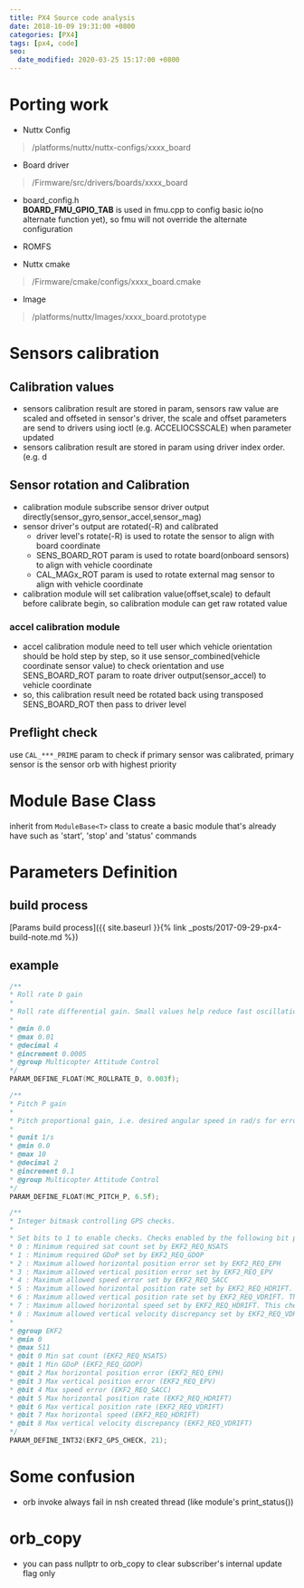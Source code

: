 ```yaml
---
title: PX4 Source code analysis
date: 2018-10-09 19:31:00 +0800
categories: [PX4]
tags: [px4, code]
seo:
  date_modified: 2020-03-25 15:17:00 +0800
---
```


# Porting work

* Nuttx Config
> /platforms/nuttx/nuttx-configs/xxxx_board

* Board driver
> /Firmware/src/drivers/boards/xxxx_board

* board_config.h  
**BOARD_FMU_GPIO_TAB** is used in fmu.cpp to config basic io(no alternate function yet), so fmu will not override the alternate configuration

* ROMFS

* Nuttx cmake
> /Firmware/cmake/configs/xxxx_board.cmake

* Image
> /platforms/nuttx/Images/xxxx_board.prototype

# Sensors calibration
## Calibration values
* sensors calibration result are stored in param, sensors raw value are scaled and offseted in sensor's driver, the scale and offset parameters are send to drivers using ioctl (e.g. ACCELIOCSSCALE) when parameter updated
* sensors calibration result are stored in param using driver index order. (e.g. d

## Sensor rotation and Calibration
* calibration module subscribe sensor driver output directly(sensor_gyro,sensor_accel,sensor_mag)
* sensor driver's output are rotated(-R) and calibrated
    * driver level's rotate(-R) is used to rotate the sensor to align with board coordinate
    * SENS_BOARD_ROT param is used to rotate board(onboard sensors) to align with vehicle coordinate
    * CAL_MAGx_ROT param is used to rotate external mag sensor to align with vehicle coordinate
* calibration module will set calibration value(offset,scale) to default before calibrate begin, so calibration module can get raw rotated value

### accel calibration module
* accel calibration module need to tell user which vehicle orientation should be hold step by step, so it use sensor_combined(vehicle coordinate sensor value) to check orientation and use SENS_BOARD_ROT param to roate driver output(sensor_accel) to vehicle coordinate
* so, this calibration result need be rotated back using transposed SENS_BOARD_ROT then pass to driver level

## Preflight check
use `CAL_***_PRIME` param to check if primary sensor was calibrated, primary sensor is the sensor orb with highest priority

# Module Base Class
inherit from ```ModuleBase<T>``` class to create a basic module that's already have such as 'start', 'stop' and 'status' commands

# Parameters Definition
## build process
[Params build process]({{ site.baseurl }}{% link _posts/2017-09-29-px4-build-note.md %})

## example
```c
/**
* Roll rate D gain
*
* Roll rate differential gain. Small values help reduce fast oscillations. If value is too big oscillations will appear again.
*
* @min 0.0
* @max 0.01
* @decimal 4
* @increment 0.0005
* @group Multicopter Attitude Control
*/
PARAM_DEFINE_FLOAT(MC_ROLLRATE_D, 0.003f);

/**
* Pitch P gain
*
* Pitch proportional gain, i.e. desired angular speed in rad/s for error 1 rad.
*
* @unit 1/s
* @min 0.0
* @max 10
* @decimal 2
* @increment 0.1
* @group Multicopter Attitude Control
*/
PARAM_DEFINE_FLOAT(MC_PITCH_P, 6.5f);

/**
* Integer bitmask controlling GPS checks.
*
* Set bits to 1 to enable checks. Checks enabled by the following bit positions
* 0 : Minimum required sat count set by EKF2_REQ_NSATS
* 1 : Minimum required GDoP set by EKF2_REQ_GDOP
* 2 : Maximum allowed horizontal position error set by EKF2_REQ_EPH
* 3 : Maximum allowed vertical position error set by EKF2_REQ_EPV
* 4 : Maximum allowed speed error set by EKF2_REQ_SACC
* 5 : Maximum allowed horizontal position rate set by EKF2_REQ_HDRIFT. This check can only be used if the vehicle is stationary during alignment.
* 6 : Maximum allowed vertical position rate set by EKF2_REQ_VDRIFT. This check can only be used if the vehicle is stationary during alignment.
* 7 : Maximum allowed horizontal speed set by EKF2_REQ_HDRIFT. This check can only be used if the vehicle is stationary during alignment.
* 8 : Maximum allowed vertical velocity discrepancy set by EKF2_REQ_VDRIFT
*
* @group EKF2
* @min 0
* @max 511
* @bit 0 Min sat count (EKF2_REQ_NSATS)
* @bit 1 Min GDoP (EKF2_REQ_GDOP)
* @bit 2 Max horizontal position error (EKF2_REQ_EPH)
* @bit 3 Max vertical position error (EKF2_REQ_EPV)
* @bit 4 Max speed error (EKF2_REQ_SACC)
* @bit 5 Max horizontal position rate (EKF2_REQ_HDRIFT)
* @bit 6 Max vertical position rate (EKF2_REQ_VDRIFT)
* @bit 7 Max horizontal speed (EKF2_REQ_HDRIFT)
* @bit 8 Max vertical velocity discrepancy (EKF2_REQ_VDRIFT)
*/
PARAM_DEFINE_INT32(EKF2_GPS_CHECK, 21);
```

# Some confusion
* orb invoke always fail in nsh created thread (like module's print_status())

# orb_copy
* you can pass nullptr to orb_copy to clear subscriber's internal update flag only
